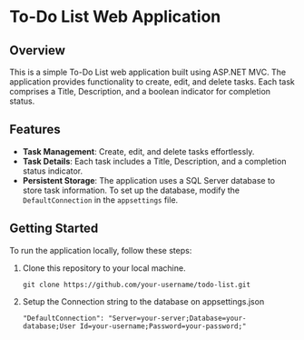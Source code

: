 # To-Do List Web Application

## Overview

This is a simple To-Do List web application built using ASP.NET MVC. The application provides functionality to create, edit, and delete tasks. Each task comprises a Title, Description, and a boolean indicator for completion status.

## Features

- **Task Management**: Create, edit, and delete tasks effortlessly.
- **Task Details**: Each task includes a Title, Description, and a completion status indicator.
- **Persistent Storage**: The application uses a SQL Server database to store task information. To set up the database, modify the `DefaultConnection` in the `appsettings` file.

## Getting Started

To run the application locally, follow these steps:

1. Clone this repository to your local machine.
   ```
   git clone https://github.com/your-username/todo-list.git
2. Setup the Connection string to the database on appsettings.json
   ```
   "DefaultConnection": "Server=your-server;Database=your-database;User Id=your-username;Password=your-password;"
